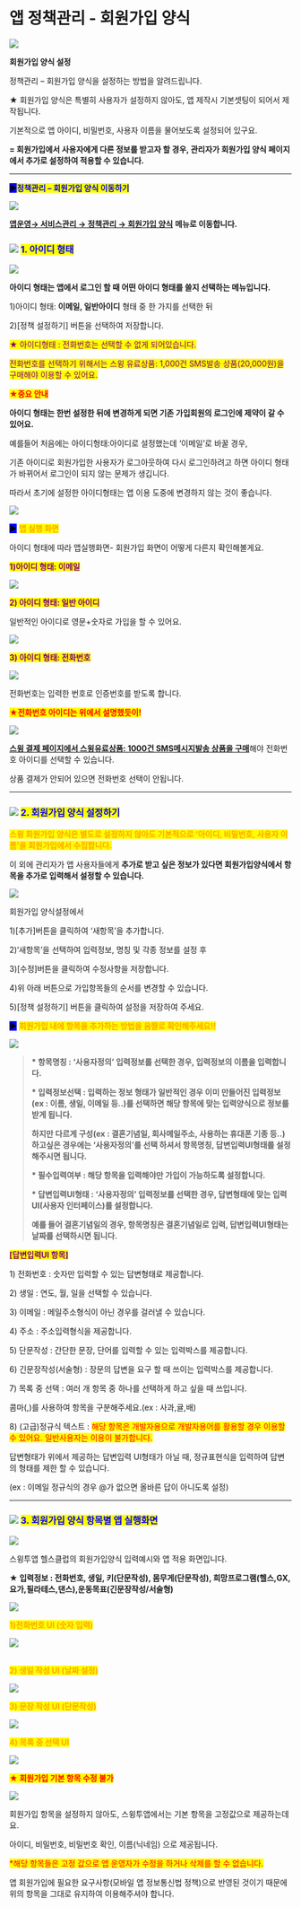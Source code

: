 # 앱 정책관리 - 회원가입 양식

![](https://wp.swing2app.co.kr/wp-content/uploads/2018/10/%ED%9A%8C%EC%9B%90%EA%B0%80%EC%9E%85%EC%96%91%EC%8B%9D%EC%A0%9C%EB%AA%A9.png)

**회원가입 양식 설정**&#x20;

정책관리 – 회원가입 양식을 설정하는 방법을 알려드립니다.

★ 회원가입 양식은 특별히 사용자가 설정하지 않아도, 앱 제작시 기본셋팅이 되어서 제작됩니다.

기본적으로 앱 아이디, 비밀번호, 사용자 이름을 물어보도록 설정되어 있구요.

**= 회원가입에서 사용자에게 다른 정보를 받고자 할 경우, 관리자가 회원가입 양식 페이지에서 추가로 설정하여 적용할 수 있습니다.**

***

<mark style="background-color:blue;">**▶**</mark><mark style="color:blue;">**정책관리 – 회원가입 양식 이동하기**</mark>

![](https://wp.swing2app.co.kr/wp-content/uploads/2018/10/%ED%9A%8C%EC%9B%90%EA%B0%80%EC%9E%85%EC%96%91%EC%8B%9DNEW10.png)

[**앱운영→ 서비스관리 → 정책관리 → 회원가입 양식**](http://www.swing2app.co.kr/view/app\_policy) **메뉴로 이동합니다.**

### ![](https://wp.swing2app.co.kr/wp-content/uploads/2020/04/%EB%8B%A8%EB%9D%BD1-1.png) <mark style="color:blue;">**1.  아이디 형태**</mark>

![](https://wp.swing2app.co.kr/wp-content/uploads/2018/10/%ED%9A%8C%EC%9B%90%EA%B0%80%EC%9E%85%EC%96%91%EC%8B%9DNEW11.png)

**아이디 형태는 앱에서 로그인 할 때 어떤 아이디 형태를 쓸지 선택하는 메뉴입니다.**&#x20;

1\)아이디 형태: **이메일, 일반아이디** 형태 중 한 가지를 선택한 뒤

2\)\[정책 설정하기] 버튼을 선택하여 저장합니다.

<mark style="color:purple;">★ 아이디형태 : 전화번호는 선택할 수 없게 되어있습니다.</mark>

<mark style="color:purple;">전화번호를 선택하기 위해서는 스윙 유료상품: 1,000건 SMS발송 상품(20,000원)을 구매해야 이용할 수 있어요.</mark>



<mark style="color:red;">**★중요 안내**</mark>

**아이디 형태는 한번 설정한 뒤에 변경하게 되면 기존 가입회원의 로그인에 제약이 갈 수 있어요.**

예를들어 처음에는 아이디형태:아이디로 설정했는데 ‘이메일’로 바꿀 경우,

기존 아이디로 회원가입한 사용자가 로그아웃하여 다시 로그인하려고 하면 아이디 형태가 바뀌어서 로그인이 되지 않는 문제가 생깁니다.

따라서 초기에 설정한 아이디형태는 앱 이용 도중에 변경하지 않는 것이 좋습니다.&#x20;

![](https://wp.swing2app.co.kr/wp-content/uploads/2018/09/%EC%BA%A1%EC%B2%98-3.png)

<mark style="background-color:blue;">**▶**</mark> <mark style="color:orange;">**앱 실행 화면**</mark>

아이디 형태에 따라 앱실행화면- 회원가입 화면이 어떻게 다른지 확인해볼게요.



<mark style="color:purple;">**1)아이디 형태: 이메일**</mark>

![](https://wp.swing2app.co.kr/wp-content/uploads/2018/10/%ED%9A%8C%EC%9B%90%EA%B0%80%EC%9E%85%EC%96%91%EC%8B%9D8.png)



<mark style="color:purple;">**2) 아이디 형태: 일반 아이디**</mark>

일반적인 아이디로 영문+숫자로 가입을 할 수 있어요.

![](https://wp.swing2app.co.kr/wp-content/uploads/2018/10/%ED%9A%8C%EC%9B%90%EA%B0%80%EC%9E%85%EC%96%91%EC%8B%9D7.png)



<mark style="color:purple;">**3) 아이디 형태: 전화번호**</mark>

![](https://wp.swing2app.co.kr/wp-content/uploads/2018/10/%ED%9A%8C%EC%9B%90%EA%B0%80%EC%9E%85%EC%96%91%EC%8B%9D9.png)

전화번호는 입력한 번호로 인증번호를 받도록 합니다.



<mark style="color:red;">**★전화번호 아이디는 위에서 설명했듯이!**</mark>

![](https://s3.ap-northeast-2.amazonaws.com/swing2bucket/resource/image/help/2df5a0567da835ab1e3a62868b47e003.png)

[**스윙 결제 페이지에서 스윙유료상품: 1000건 SMS메시지발송 상품을 구매**](http://www.swing2app.co.kr/view/order\_info\_action?product\_id=6)해야 전화번호 아이디를 선택할 수 있습니다.

상품 결제가 안되어 있으면 전화번호 선택이 안됩니다.

***

### ![](https://wp.swing2app.co.kr/wp-content/uploads/2020/04/%EB%8B%A8%EB%9D%BD1-1.png) <mark style="color:blue;">**2. 회원가입 양식 설정하기**</mark>

<mark style="color:orange;">**스윙 회원가입 양식은 별도로 설정하지 않아도 기본적으로 ‘아이디, 비밀번호, 사용자 이름’을 회원가입에서 수집합니다.**</mark>&#x20;

이 외에 관리자가 앱 사용자들에게 **추가로 받고 싶은 정보가 있다면 회원가입양식에서 항목을 추가로 입력해서 설정할 수 있습니다.**

![](https://s3.ap-northeast-2.amazonaws.com/swing2bucket/resource/image/help/54cef9fb63d0ec443b28ccf382201624.png)

회원가입 양식설정에서

1\)\[추가]버튼을 클릭하여 ‘새항목’을 추가합니다.

2\)‘새항목’을 선택하여 입력정보, 명칭 및 각종 정보를 설정 후

3\)\[수정]버튼을 클릭하여 수정사항을 저장합니다.

4\)위 아래 버튼으로 가입항목들의 순서를 변경할 수 있습니다.&#x20;

5\)\[정책 설정하기] 버튼을 클릭하여 설정을 저장하여 주세요.



<mark style="background-color:blue;">**▶**</mark> <mark style="color:orange;">**회원가입 내에 항목을 추가하는 방법을 움짤로 확인해주세요!!**</mark>

![](https://wp.swing2app.co.kr/wp-content/uploads/2018/10/%ED%9A%8C%EC%9B%90%EA%B0%80%EC%9E%85%EC%96%91%EC%8B%9D%EC%9E%91%EC%84%B1.gif)

> **\* 항목명칭 : ‘사용자정의’ 입력정보를 선택한 경우, 입력정보의 이름을 입력합니다.**
>
> **\* 입력정보선택 : 입력하는 정보 형태가 일반적인 경우 이미 만들어진 입력정보(ex : 이름, 생일, 이메일 등..)를 선택하면 해당 항목에 맞는 입력양식으로 정보를 받게 됩니다.**
>
> **하지만 다르게 구성(ex : 결혼기념일, 회사메일주소, 사용하는 휴대폰 기종 등..)하고싶은 경우에는 ‘사용자정의’를 선택 하셔서 항목명칭, 답변입력UI형태를 설정 해주시면 됩니다.**
>
> **\* 필수입력여부 : 해당 항목을 입력해야만 가입이 가능하도록 설정합니다.**
>
> **\* 답변입력UI형태 : ‘사용자정의’ 입력정보를 선택한 경우, 답변형태에 맞는 입력 UI(사용자 인터페이스)를 설정합니다.**
>
> **예를 들어 결혼기념일의 경우, 항목명칭은 결혼기념일로 입력, 답변입력UI형태는 날짜를 선택하시면 됩니다.**



<mark style="color:purple;">**\[답변입력UI 항목]**</mark>

1\) 전화번호 : 숫자만 입력할 수 있는 답변형태로 제공합니다.

2\) 생일 : 연도, 월, 일을 선택할 수 있습니다.

3\) 이메일 : 메일주소형식이 아닌 경우를 걸러낼 수 있습니다.

4\) 주소 : 주소입력형식을 제공합니다.

5\) 단문작성 : 간단한 문장, 단어를 입력할 수 있는 입력박스를 제공합니다.

6\) 긴문장작성(서술형) : 장문의 답변을 요구 할 때 쓰이는 입력박스를 제공합니다.

7\) 목록 중 선택 : 여러 개 항목 중 하나를 선택하게 하고 싶을 때 쓰입니다.

콤마(,)를 사용하여 항목을 구분해주세요.(ex : 사과,귤,배)

8\) (고급)정규식 텍스트 : <mark style="color:red;">해당 항목은 개발자용으로 개발자용어를 활용할 경우 이용할 수 있어요. 일반사용자는 이용이 불가합니다.</mark>

답변형태가 위에서 제공하는 답변입력 UI형태가 아닐 때, 정규표현식을 입력하여 답변의 형태를 제한 할 수 있습니다.

(ex : 이메일 정규식의 경우 @가 없으면 올바른 답이 아니도록 설정)

***

### ![](https://wp.swing2app.co.kr/wp-content/uploads/2020/04/%EB%8B%A8%EB%9D%BD1-1.png) <mark style="color:blue;">**3. 회원가입 양식 항목별 앱 실행화면**</mark>

![](https://wp.swing2app.co.kr/wp-content/uploads/2018/10/%ED%9A%8C%EC%9B%90%EA%B0%80%EC%9E%85%EC%96%91%EC%8B%9DNEW1.png)

스윙투앱 헬스클럽의 회원가입양식 입력예시와 앱 적용 화면입니다.

**★ 입력정보 : 전화번호, 생일, 키(단문작성), 몸무게(단문작성), 희망프로그램(헬스,GX,요가,필라테스,댄스),운동목표(긴문장작성/서술형)**

![](https://wp.swing2app.co.kr/wp-content/uploads/2018/09/%EC%BA%A1%EC%B2%98-3.png)

<mark style="color:orange;">**1)전화번호 UI (숫자 입력)**</mark>

![](https://wp.swing2app.co.kr/wp-content/uploads/2018/10/%ED%9A%8C%EC%9B%90%EA%B0%80%EC%9E%85%EC%96%91%EC%8B%9DNEW4.png)

\
<mark style="color:orange;">**2) 생일 작성 UI (날짜 설정)**</mark>

![](https://wp.swing2app.co.kr/wp-content/uploads/2018/10/%ED%9A%8C%EC%9B%90%EA%B0%80%EC%9E%85%EC%96%91%EC%8B%9DNEW3.png)



<mark style="color:orange;">**3) 문장 작성 UI (단문작성)**</mark>

&#x20;

![](https://wp.swing2app.co.kr/wp-content/uploads/2018/10/%ED%9A%8C%EC%9B%90%EA%B0%80%EC%9E%85%EC%96%91%EC%8B%9DNEW5.png)



<mark style="color:orange;">**4) 목록 중 선택 UI**</mark>

![](https://wp.swing2app.co.kr/wp-content/uploads/2018/10/%ED%9A%8C%EC%9B%90%EA%B0%80%EC%9E%85%EC%96%91%EC%8B%9DNEW2.png)

<mark style="color:red;">**★ 회원가입 기본 항목 수정 불가**</mark>&#x20;

![](https://wp.swing2app.co.kr/wp-content/uploads/2018/10/%ED%9A%8C%EC%9B%90%EA%B0%80%EC%9E%85%EC%A0%95%EC%B1%85\_11.20.png)

회원가입 항목을 설정하지 않아도, 스윙투앱에서는 기본 항목을 고정값으로 제공하는데요.

아이디, 비밀번호, 비밀번호 확인, 이름(닉네임) 으로 제공됩니다.

<mark style="color:red;">\*해당 항목들은 고정 값으로 앱 운영자가 수정을 하거나 삭제를 할 수 없습니다.</mark>&#x20;

&#x20;앱 회원가입에 필요한 요구사항(모바일 앱 정보통신법 정책)으로 반영된 것이기 때문에 위의 항목을 그대로 유지하여 이용해주셔야 합니다.  &#x20;
